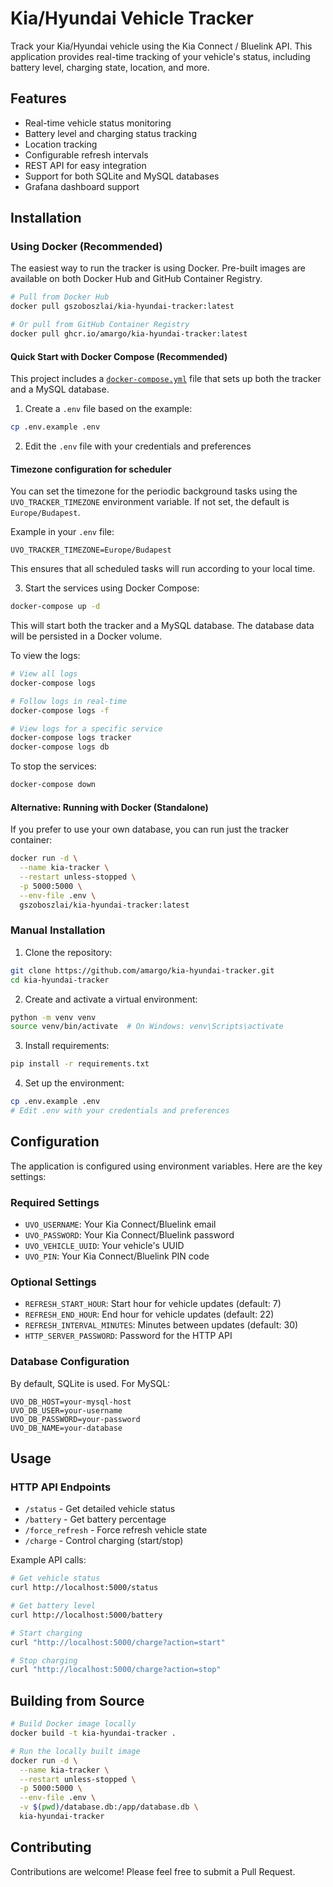 # Kia/Hyundai Vehicle Tracker

Track your Kia/Hyundai vehicle using the Kia Connect / Bluelink API. This application provides real-time tracking of your vehicle's status, including battery level, charging state, location, and more.

## Features

- Real-time vehicle status monitoring
- Battery level and charging status tracking
- Location tracking
- Configurable refresh intervals
- REST API for easy integration
- Support for both SQLite and MySQL databases
- Grafana dashboard support

## Installation

### Using Docker (Recommended)

The easiest way to run the tracker is using Docker. Pre-built images are available on both Docker Hub and GitHub Container Registry.

```bash
# Pull from Docker Hub
docker pull gszoboszlai/kia-hyundai-tracker:latest

# Or pull from GitHub Container Registry
docker pull ghcr.io/amargo/kia-hyundai-tracker:latest
```

#### Quick Start with Docker Compose (Recommended)

This project includes a [`docker-compose.yml`](docker-compose.yml) file that sets up both the tracker and a MySQL database.

1. Create a `.env` file based on the example:
```bash
cp .env.example .env
```

2. Edit the `.env` file with your credentials and preferences

#### Timezone configuration for scheduler

You can set the timezone for the periodic background tasks using the `UVO_TRACKER_TIMEZONE` environment variable. If not set, the default is `Europe/Budapest`.

Example in your `.env` file:
```env
UVO_TRACKER_TIMEZONE=Europe/Budapest
```

This ensures that all scheduled tasks will run according to your local time.

3. Start the services using Docker Compose:
```bash
docker-compose up -d
```

This will start both the tracker and a MySQL database. The database data will be persisted in a Docker volume.

To view the logs:
```bash
# View all logs
docker-compose logs

# Follow logs in real-time
docker-compose logs -f

# View logs for a specific service
docker-compose logs tracker
docker-compose logs db
```

To stop the services:
```bash
docker-compose down
```

#### Alternative: Running with Docker (Standalone)

If you prefer to use your own database, you can run just the tracker container:

```bash
docker run -d \
  --name kia-tracker \
  --restart unless-stopped \
  -p 5000:5000 \
  --env-file .env \
  gszoboszlai/kia-hyundai-tracker:latest
```

### Manual Installation

1. Clone the repository:
```bash
git clone https://github.com/amargo/kia-hyundai-tracker.git
cd kia-hyundai-tracker
```

2. Create and activate a virtual environment:
```bash
python -m venv venv
source venv/bin/activate  # On Windows: venv\Scripts\activate
```

3. Install requirements:
```bash
pip install -r requirements.txt
```

4. Set up the environment:
```bash
cp .env.example .env
# Edit .env with your credentials and preferences
```

## Configuration

The application is configured using environment variables. Here are the key settings:

### Required Settings
- `UVO_USERNAME`: Your Kia Connect/Bluelink email
- `UVO_PASSWORD`: Your Kia Connect/Bluelink password
- `UVO_VEHICLE_UUID`: Your vehicle's UUID
- `UVO_PIN`: Your Kia Connect/Bluelink PIN code

### Optional Settings
- `REFRESH_START_HOUR`: Start hour for vehicle updates (default: 7)
- `REFRESH_END_HOUR`: End hour for vehicle updates (default: 22)
- `REFRESH_INTERVAL_MINUTES`: Minutes between updates (default: 30)
- `HTTP_SERVER_PASSWORD`: Password for the HTTP API

### Database Configuration
By default, SQLite is used. For MySQL:
```env
UVO_DB_HOST=your-mysql-host
UVO_DB_USER=your-username
UVO_DB_PASSWORD=your-password
UVO_DB_NAME=your-database
```

## Usage

### HTTP API Endpoints

- `/status` - Get detailed vehicle status
- `/battery` - Get battery percentage
- `/force_refresh` - Force refresh vehicle state
- `/charge` - Control charging (start/stop)

Example API calls:
```bash
# Get vehicle status
curl http://localhost:5000/status

# Get battery level
curl http://localhost:5000/battery

# Start charging
curl "http://localhost:5000/charge?action=start"

# Stop charging
curl "http://localhost:5000/charge?action=stop"
```

## Building from Source

```bash
# Build Docker image locally
docker build -t kia-hyundai-tracker .

# Run the locally built image
docker run -d \
  --name kia-tracker \
  --restart unless-stopped \
  -p 5000:5000 \
  --env-file .env \
  -v $(pwd)/database.db:/app/database.db \
  kia-hyundai-tracker
```

## Contributing

Contributions are welcome! Please feel free to submit a Pull Request.